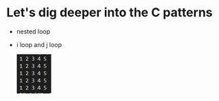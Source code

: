 # Let's dig deeper into the C patterns

- nested loop
- i loop and j loop

  <img src="./patterns/1.JPG" textAllign="center"  alt="Alt text" title="Optional title">
